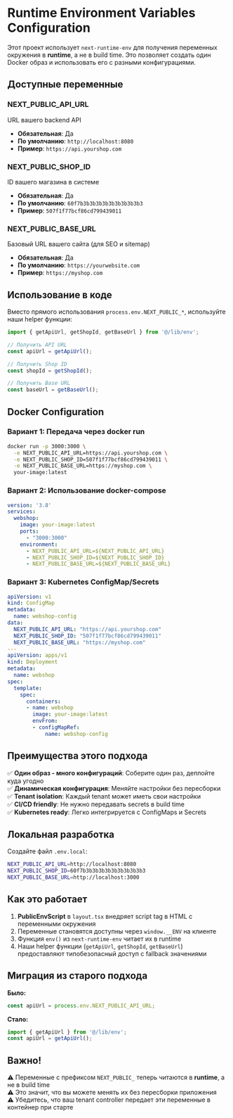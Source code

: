 # Runtime Environment Variables Configuration

Этот проект использует `next-runtime-env` для получения переменных окружения в **runtime**, а не в build time. Это позволяет создать один Docker образ и использовать его с разными конфигурациями.

## Доступные переменные

### NEXT_PUBLIC_API_URL
URL вашего backend API
- **Обязательная**: Да
- **По умолчанию**: `http://localhost:8080`
- **Пример**: `https://api.yourshop.com`

### NEXT_PUBLIC_SHOP_ID
ID вашего магазина в системе
- **Обязательная**: Да
- **По умолчанию**: `60f7b3b3b3b3b3b3b3b3b3b3`
- **Пример**: `507f1f77bcf86cd799439011`

### NEXT_PUBLIC_BASE_URL
Базовый URL вашего сайта (для SEO и sitemap)
- **Обязательная**: Да
- **По умолчанию**: `https://yourwebsite.com`
- **Пример**: `https://myshop.com`

## Использование в коде

Вместо прямого использования `process.env.NEXT_PUBLIC_*`, используйте наши helper функции:

```typescript
import { getApiUrl, getShopId, getBaseUrl } from '@/lib/env';

// Получить API URL
const apiUrl = getApiUrl();

// Получить Shop ID
const shopId = getShopId();

// Получить Base URL
const baseUrl = getBaseUrl();
```

## Docker Configuration

### Вариант 1: Передача через docker run

```bash
docker run -p 3000:3000 \
  -e NEXT_PUBLIC_API_URL=https://api.yourshop.com \
  -e NEXT_PUBLIC_SHOP_ID=507f1f77bcf86cd799439011 \
  -e NEXT_PUBLIC_BASE_URL=https://myshop.com \
  your-image:latest
```

### Вариант 2: Использование docker-compose

```yaml
version: '3.8'
services:
  webshop:
    image: your-image:latest
    ports:
      - "3000:3000"
    environment:
      - NEXT_PUBLIC_API_URL=${NEXT_PUBLIC_API_URL}
      - NEXT_PUBLIC_SHOP_ID=${NEXT_PUBLIC_SHOP_ID}
      - NEXT_PUBLIC_BASE_URL=${NEXT_PUBLIC_BASE_URL}
```

### Вариант 3: Kubernetes ConfigMap/Secrets

```yaml
apiVersion: v1
kind: ConfigMap
metadata:
  name: webshop-config
data:
  NEXT_PUBLIC_API_URL: "https://api.yourshop.com"
  NEXT_PUBLIC_SHOP_ID: "507f1f77bcf86cd799439011"
  NEXT_PUBLIC_BASE_URL: "https://myshop.com"
---
apiVersion: apps/v1
kind: Deployment
metadata:
  name: webshop
spec:
  template:
    spec:
      containers:
      - name: webshop
        image: your-image:latest
        envFrom:
        - configMapRef:
            name: webshop-config
```

## Преимущества этого подхода

✅ **Один образ - много конфигураций**: Соберите один раз, деплойте куда угодно  
✅ **Динамическая конфигурация**: Меняйте настройки без пересборки  
✅ **Tenant isolation**: Каждый tenant может иметь свои настройки  
✅ **CI/CD friendly**: Не нужно передавать secrets в build time  
✅ **Kubernetes ready**: Легко интегрируется с ConfigMaps и Secrets  

## Локальная разработка

Создайте файл `.env.local`:

```bash
NEXT_PUBLIC_API_URL=http://localhost:8080
NEXT_PUBLIC_SHOP_ID=60f7b3b3b3b3b3b3b3b3b3b3
NEXT_PUBLIC_BASE_URL=http://localhost:3000
```

## Как это работает

1. **PublicEnvScript** в `layout.tsx` внедряет script tag в HTML с переменными окружения
2. Переменные становятся доступны через `window.__ENV` на клиенте
3. Функция `env()` из `next-runtime-env` читает их в runtime
4. Наши helper функции (`getApiUrl`, `getShopId`, `getBaseUrl`) предоставляют типобезопасный доступ с fallback значениями

## Миграция из старого подхода

**Было:**
```typescript
const apiUrl = process.env.NEXT_PUBLIC_API_URL;
```

**Стало:**
```typescript
import { getApiUrl } from '@/lib/env';
const apiUrl = getApiUrl();
```

## Важно!

⚠️ Переменные с префиксом `NEXT_PUBLIC_` теперь читаются в **runtime**, а не в build time  
⚠️ Это значит, что вы можете менять их без пересборки приложения  
⚠️ Убедитесь, что ваш tenant controller передает эти переменные в контейнер при старте  


